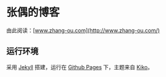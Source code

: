 # 张偶的博客

由此阅读：[www.zhang-ou.com](http://www.zhang-ou.com/)

## 运行环境

采用 [Jekyll](http://jekyllrb.com) 搭建，运行在 [Github Pages](https://pages.github.com/) 下，主题来自 [Kiko](http://github.com/gfjaru/Kiko)。